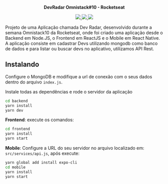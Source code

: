 <p align="center"><strong>DevRadar Omnistack#10 - Rocketseat </strong></p>
<p align="center">
  <a aria-label="Versão do Node" href="https://github.com/nodejs/node/blob/master/doc/changelogs/CHANGELOG_V12.md#12.14.1">
    <img src="https://img.shields.io/badge/node.js@lts-12.14.1-informational?logo=Node.JS"></img>
  </a>
  <a aria-label="Versão do React" href="https://github.com/facebook/react/blob/master/CHANGELOG.md#16120-november-14-2019">
    <img src="https://img.shields.io/badge/react-16.12.0-informational?logo=react"></img>
  </a>
  <a aria-label="Versão do Expo" href="https://www.npmjs.com/package/expo-cli/v/3.11.5">
    <img src="https://img.shields.io/badge/expo--CLI-3.11.5-informational?logo=expo"></img>
  </a>
</p>

Projeto de uma Aplicação chamada Dev Radar, desenvolvido durante a semana Omnistack10 da Rocketseat, onde foi criado uma aplicação desde o Backend em Node.JS,
o Frontend em ReactJS e o Mobile em React Native.
A aplicação consiste em cadastrar Devs utilizando mongodb como banco de dados e para listar ou buscar devs no aplicativo, 
utilizamos API Rest.

## Instalando
Configure o MongoDB e modifique a url de conexão com o seus dados dentro do arquivo `index.js`. 

Instale todas as dependências e rode o servidor da aplicação
```bash
cd backend
yarn install
yarn dev
```
**Frontend**: execute os comandos:
```bash
cd frontend
yarn install
yarn start
```

**Mobile**: Configure a URL do seu servidor no arquivo localizado em: `src/services/api.js`, após execute:
```bash
yarn global add install expo-cli
cd mobile
yarn install
yarn start


